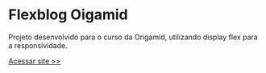 <h1>Flexblog Oigamid</h1>
<p>Projeto desenvolvido para o curso da Origamid, utilizando display flex para a responsividade.</p>

<p><a href="https://joao-xarrua.github.io/Flexblog_Origamid/">Acessar site >></a></p>
